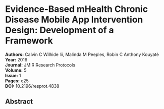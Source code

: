 # Evidence-Based mHealth Chronic Disease Mobile App Intervention Design: Development of a Framework

**Authors:** Calvin C Wilhide Iii, Malinda M Peeples, Robin C Anthony Kouyaté  
**Year:** 2016  
**Journal:** JMIR Research Protocols  
**Volume:** 5  
**Issue:** 1  
**Pages:** e25  
**DOI:** 10.2196/resprot.4838  

## Abstract


